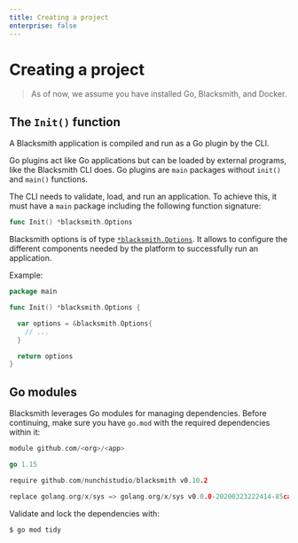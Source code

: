 ```yaml
---
title: Creating a project
enterprise: false
---
```


# Creating a project

> As of now, we assume you have installed Go, Blacksmith, and Docker.

## The `Init()` function

A Blacksmith application is compiled and run as a Go plugin by the CLI.

Go plugins act like Go applications but can be loaded by external programs, like
the Blacksmith CLI does. Go plugins are `main` packages without `init()` and
`main()` functions.

The CLI needs to validate, load, and run an application. To achieve this, it must
have a `main` package including the following function signature:
```go
func Init() *blacksmith.Options
```

Blacksmith options is of type
[`*blacksmith.Options`](https://pkg.go.dev/github.com/nunchistudio/blacksmith?tab=doc#Options).
It allows to configure the different components needed by the platform to successfully
run an application.

Example:
```go
package main

func Init() *blacksmith.Options {

  var options = &blacksmith.Options{
    // ...
  }

  return options
}
```

## Go modules

Blacksmith leverages Go modules for managing dependencies. Before continuing, make
sure you have `go.mod` with the required dependencies within it:
```go
module github.com/<org>/<app>

go 1.15

require github.com/nunchistudio/blacksmith v0.10.2

replace golang.org/x/sys => golang.org/x/sys v0.0.0-20200323222414-85ca7c5b95cd
```

Validate and lock the dependencies with:
```bash
$ go mod tidy
```
